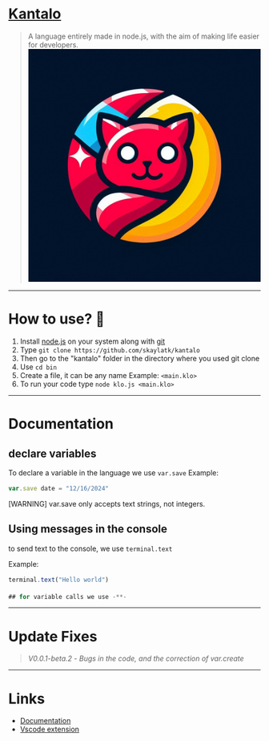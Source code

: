 # [Kantalo](https://kantalo.kesug.com)
> A language entirely made in node.js, with the aim of making life easier for developers.
![Kantalo](./kantalo_o.jpeg)

---

# How to use? 🤔

1. Install [node.js](https://nodejs.org/) on your system along with [git](https://git-scm.com/downloads)
2. Type `git clone https://github.com/skaylatk/kantalo`
3. Then go to the "kantalo" folder in the directory where you used git clone
4. Use `cd bin`
5. Create a file, it can be any name Example: `<main.klo>`
6. To run your code type `node klo.js <main.klo>`

---

# Documentation

## declare variables

To declare a variable in the language we use `var.save`
Example:

```js
var.save date = "12/16/2024"
```

[WARNING] var.save only accepts text strings, not integers.


## Using messages in the console
to send text to the console, we use `terminal.text`

Example:
```js
terminal.text("Hello world")

## for variable calls we use -**-
```

---
# Update Fixes

> *V0.0.1-beta.2* -  _Bugs in the code, and the correction of var.create_

---
# Links

- [Documentation](https://kantalo.kesug.com/?i=1)
- [Vscode extension](https://marketplace.visualstudio.com/items?itemName=Skaylatk.kantalo)
